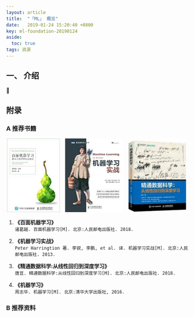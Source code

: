 ```yaml
---
layout: article
title:  "「ML」 概览"
date:   2019-01-24 15:20:40 +0800
key: ml-foundation-20190124
aside:
  toc: true
tags: 资源
---
```



## 一、 介绍
:ghost:

## 附录
### A 推荐书籍

<center class="half">
  <img src="/assets/images/ml/books/baimian_ml.jpeg" height="200"/>&emsp;<img src="/assets/images/ml/books/ml_practice.jpeg" height="200"/>&emsp;<img src="/assets/images/ml/books/lr2dl.jpeg" height="200"/>&emsp;
</center>

1. **《百面机器学习》**  
`诸葛越. 百面机器学习[M]. 北京:人民邮电出版社. 2018.`  

2. **《机器学习实战》**  
`Peter Harringtion 著. 李锐, 李鹏, et al. 译. 机器学习实战[M]. 北京:人民邮电出版社. 2013.`  

3. **《精通数据科学:从线性回归到深度学习》**  
`唐亘. 精通数据科学:从线性回归到深度学习[M]. 北京:人民邮电出版社. 2018.`  

4. **《机器学习》**  
`周志华. 机器学习[M]. 北京:清华大学出版社, 2016.`   

### B 推荐资料
